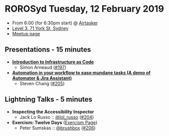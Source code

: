 # ROROSyd Tuesday, 12 February 2019

- From 6:00 (for 6:30pm start) @ [Airtasker][]
- [Level 3, 71 York St, Sydney][]
- [Meetup page][]

## Presentations - 15 minutes

- **[Introduction to Infrastructure as Code][]**
  - Simon Arneaud ([#197][])
- **[Automation in your workflow to ease mundane tasks (A demo of Automator & Jira Assistant)][]**
  - Steven Chang ([#205][])

## Lightning Talks - 5 minutes

- **Inspecting the Accessibility Inspector**
  - Jack Lo Russo :: [@lol_russo][] ([#204][])
- **Exercism: Twelve Days** ([Exercism Page][])
  - Peter Sumskas :: [@brushbox][] ([#206][])

[Introduction to Infrastructure as Code]: https://theartofmachinery.com/files/Sydney2019-infrastructure_as_code.pdf
[#197]: https://github.com/rails-oceania/roro/issues/197
[Automation in your workflow to ease mundane tasks (A demo of Automator & Jira Assistant)]: https://docs.google.com/presentation/d/1wlzLWLATeIIFCqMDE8hcRli3CvtOlnYwCaifPszj-RM/edit
[#205]: https://github.com/rails-oceania/roro/issues/205
[@lol_russo]: https://twitter.com/lol_russo
[#204]: https://github.com/rails-oceania/roro/issues/204
[Exercism Page]: https://exercism.io/tracks/ruby/exercises/twelve-days
[@brushbox]: https://twitter.com/brushbox
[#206]: https://github.com/rails-oceania/roro/issues/206
[Airtasker]: https://www.airtasker.com/
[Level 3, 71 York St, Sydney]: https://goo.gl/maps/dADqL1QY5Hp
[Meetup page]: https://www.meetup.com/Ruby-On-Rails-Oceania-Sydney/events/kkrwkqyzdbqb/
